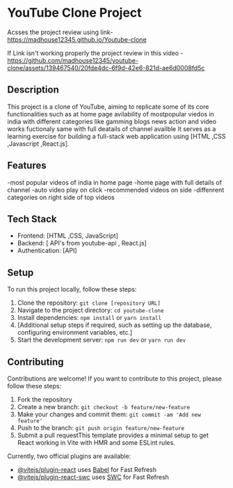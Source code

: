 
# YouTube Clone Project

Acsses the project review  using link- https://madhouse12345.github.io/Youtube-clone



If Link isn't working properly the project review in this video -
https://github.com/madhouse12345/youtube-clone/assets/139467540/20fde4dc-6f9d-42e6-821d-ae6d0008fd5c

## Description

This project is a clone of YouTube, aiming to replicate some of its core functionalities such as at home page avilability of mostpopular viedos in india with different categories like gamming blogs news action and video works fuctionaly same with full deatails of channel availble It serves as a learning exercise for building a full-stack web application using [HTML ,CSS ,Javascript ,React.js].

## Features
-most popular videos of india in home page
-home page with full details of channel
-auto video play on click 
-recommended videos on side 
-diffenrent categories on right side of top videos 


## Tech Stack

- Frontend: [HTML ,CSS, JavaScript]
- Backend: [ API's from youtube-api , React.js]
- Authentication: [API]

## Setup

To run this project locally, follow these steps:

1. Clone the repository: `git clone [repository URL]`
2. Navigate to the project directory: `cd youtube-clone`
3. Install dependencies: `npm install` or `yarn install`
4. [Additional setup steps if required, such as setting up the database, configuring environment variables, etc.]
5. Start the development server: `npm run dev` or `yarn run dev`

## Contributing

Contributions are welcome! If you want to contribute to this project, please follow these steps:

1. Fork the repository
2. Create a new branch: `git checkout -b feature/new-feature`
3. Make your changes and commit them: `git commit -am 'Add new feature'`
4. Push to the branch: `git push origin feature/new-feature`
5. Submit a pull requestThis template provides a minimal setup to get React working in Vite with HMR and some ESLint rules.

Currently, two official plugins are available:

- [@vitejs/plugin-react](https://github.com/vitejs/vite-plugin-react/blob/main/packages/plugin-react/README.md) uses [Babel](https://babeljs.io/) for Fast Refresh
- [@vitejs/plugin-react-swc](https://github.com/vitejs/vite-plugin-react-swc) uses [SWC](https://swc.rs/) for Fast Refresh
